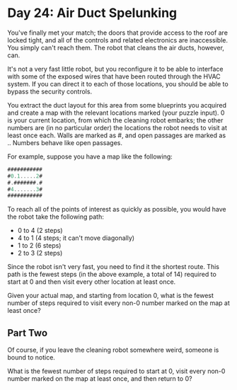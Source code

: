 # Day 24: Air Duct Spelunking

You've finally met your match;
the doors that provide access to the roof are locked tight,
and all of the controls and related electronics are inaccessible.
You simply can't reach them.
The robot that cleans the air ducts, however, can.

It's not a very fast little robot, but you reconfigure it to be able to
interface with some of the exposed wires that have been routed through
the HVAC system. If you can direct it to each of those locations,
you should be able to bypass the security controls.

You extract the duct layout for this area from some blueprints you acquired
and create a map with the relevant locations marked (your puzzle input).
0 is your current location, from which the cleaning robot embarks; the other
numbers are (in no particular order) the locations the robot needs to visit
at least once each. Walls are marked as #, and open passages are marked as ..
Numbers behave like open passages.

For example, suppose you have a map like the following:

```scala
###########
#0.1.....2#
#.#######.#
#4.......3#
###########
```

To reach all of the points of interest as quickly as possible,
you would have the robot take the following path:

- 0 to 4 (2 steps)
- 4 to 1 (4 steps; it can't move diagonally)
- 1 to 2 (6 steps)
- 2 to 3 (2 steps)

Since the robot isn't very fast, you need to find it the shortest route.
This path is the fewest steps (in the above example, a total of 14)
required to start at 0 and then visit every other location at least once.

Given your actual map, and starting from location 0,
what is the fewest number of steps required to visit every
non-0 number marked on the map at least once?

## Part Two

Of course, if you leave the cleaning robot somewhere weird,
someone is bound to notice.

What is the fewest number of steps required to start at 0,
visit every non-0 number marked on the map at least once,
and then return to 0?
